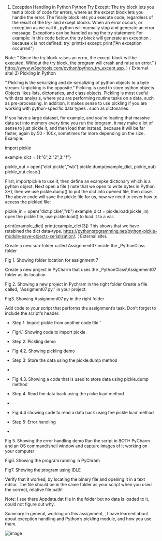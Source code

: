 1) Exception Handling in Python
Python Try Except: The try block lets you test a block of code for errors, where as the except block lets you handle the error. The finally block lets you execute code, regardless of the result of the try- and except blocks. When an error occurs, or exception as we call it , python will normally stop and generate an error message. Exceptions can be handled using the try statement:
For example: In this code below, the try block will generate an exception , because x is not defined:
try:
  print(x)
except:
  print("An exception occurred")

Note: “ Since the try block raises an error, the except block will be executed. Without the try block, the program will crash and raise an error.” ( https://www.w3schools.com/python/python_try_except.asp. ) ( External site)
2) Pickling in Python

“ Pickling is the serializing and de-serializing of python objects to a byte stream. Unpicking is the opposite.” Pickling is used to store python objects. Objects likes lists, dictonaries, and class objects. Pickling is most useful with data analysis, where you are performing routine tasks on a data, such as pre-processing. In addition, it makes sense to use pickling if you are working with python-specific data types . such as dictonaries.

If you have a large dataset, for example, and you're loading that massive data set into memory every time you run the program, it may make a lot of sense to just pickle it, and then load that instead, because it will be far faster, again by 50 - 100x, sometimes far more depending on the size.
Example:

import pickle

example_dict = {1:"6",2:"2",3:"f"}

pickle_out = open("dict.pickle","wb")
pickle.dump(example_dict, pickle_out)
pickle_out.close()

First, importpickle to use it, then define an exampke dictionary which is a pyhton object. Next open a file ( note that we open to write bytes in Python 3+), then we use pickle.dump() to put the dict into opened file, then close.
The above code will save the pickle file for us, now we need to cover how to access the pickled file:

pickle_in = open("dict.pickle","rb")
example_dict = pickle.load(pickle_in)
open the pickle file, use pickle.load() to load it to a var.

print(example_dict)
print(example_dict[3])
This shows that we have retabined the dict data-type.
https://pythonprogramming.net/python-pickle-module-save-objects-serialization/.  ( External site).

Create a new sub-folder called Assignment07 inside the _PythonClass folder

 
Fig 1. Showing folder location for assignment 7







Create a new project in PyCharm that uses the _PythonClass\Assignment07 folder as its location 
 
Fig 2. Showing a new project in Pychram in the right folder 
Create a file called, "Assigment07.py," in your project.

 
Fig3. Showing Assignment07.py in the right folder 








Add code to your script that performs the assignment’s task. Don't forget to include the script's header.
-	Step 1: Import pickle from another code file 
 ’
-	Fig4.1 Showing code to import pickle 
-	Step 2: Pickling demo
 
-	Fig 4.2. Showing pickling demo 
-	Step 3: Store the data using the pickle.dump method
-	 
-	Fig 4.3. Showing a code that is used to store data using pickle.dump method
-	Step 4: Read the data back using the picke load method
-	 
-	Fig 4.4 showing code to read a data back using the pickle load method
























-	Step 5: Error handling 

-	 
Fig 5. Showing the error handling demo
Run the script in BOTH PyCharm and an OS command/shell window and capture images of it working on your computer
 
Fig6. Showing the program running in PyChram
 
Fig7. Showing the program using IDLE 

Verify that it worked, by locating the binary file and opening it in a text editor. The file should be in the same folder as your script when you used the correct, relative file path!
 
Note: I see there Appdata.dat file in the folder but no data is loaded to it, could not figure out why.

Summary
In general, working on this assignment, , I have learned about about exception handling and Python’s pickling module, and how you use them.




![image](https://user-images.githubusercontent.com/94755079/145698535-03e5db1f-4b55-4705-8fa9-44564de15661.png)
